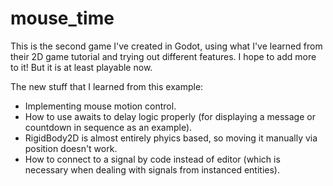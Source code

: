 # mouse_time
This is the second game I've created in Godot, using what I've learned from their 2D game tutorial and trying out different features. I hope to add more to it! But it is at least playable now.

The new stuff that I learned from this example:
- Implementing mouse motion control.
- How to use awaits to delay logic properly (for displaying a message or countdown in sequence as an example).
- RigidBody2D is almost entirely phyics based, so moving it manually via position doesn't work.
- How to connect to a signal by code instead of editor (which is necessary when dealing with signals from instanced entities).
